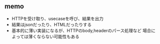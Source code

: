 ## memo
- HTTPを受け取り、usecaseを呼び、結果を出力
- 結果はjsonだったり、HTMLだったりする
- 基本的に薄い実装になるが、HTTPのbody,headerのパース処理など
場合によっては薄くならない可能性もある
